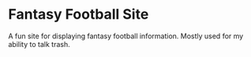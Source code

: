 # Fantasy Football Site

A fun site for displaying fantasy football information. Mostly used for my ability to talk trash.